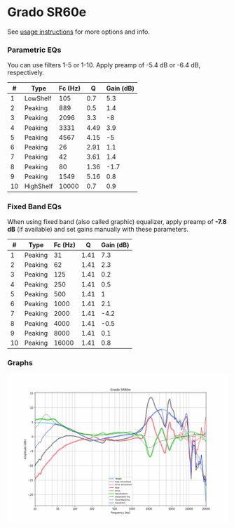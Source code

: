 # Grado SR60e
See [usage instructions](https://github.com/jaakkopasanen/AutoEq#usage) for more options and info.

### Parametric EQs
You can use filters 1-5 or 1-10. Apply preamp of -5.4 dB or -6.4 dB, respectively.

|   # | Type      |   Fc (Hz) |    Q |   Gain (dB) |
|-----|-----------|-----------|------|-------------|
|   1 | LowShelf  |       105 | 0.7  |         5.3 |
|   2 | Peaking   |       889 | 0.5  |         1.4 |
|   3 | Peaking   |      2096 | 3.3  |        -8   |
|   4 | Peaking   |      3331 | 4.49 |         3.9 |
|   5 | Peaking   |      4567 | 4.15 |        -5   |
|   6 | Peaking   |        26 | 2.91 |         1.1 |
|   7 | Peaking   |        42 | 3.61 |         1.4 |
|   8 | Peaking   |        80 | 1.36 |        -1.7 |
|   9 | Peaking   |      1549 | 5.16 |         0.8 |
|  10 | HighShelf |     10000 | 0.7  |         0.9 |

### Fixed Band EQs
When using fixed band (also called graphic) equalizer, apply preamp of **-7.8 dB** (if available) and set gains manually with these parameters.

|   # | Type    |   Fc (Hz) |    Q |   Gain (dB) |
|-----|---------|-----------|------|-------------|
|   1 | Peaking |        31 | 1.41 |         7.3 |
|   2 | Peaking |        62 | 1.41 |         2.3 |
|   3 | Peaking |       125 | 1.41 |         0.2 |
|   4 | Peaking |       250 | 1.41 |         0.5 |
|   5 | Peaking |       500 | 1.41 |         1   |
|   6 | Peaking |      1000 | 1.41 |         2.1 |
|   7 | Peaking |      2000 | 1.41 |        -4.2 |
|   8 | Peaking |      4000 | 1.41 |        -0.5 |
|   9 | Peaking |      8000 | 1.41 |         0.1 |
|  10 | Peaking |     16000 | 1.41 |         0.8 |

### Graphs
![](./Grado%20SR60e.png)
